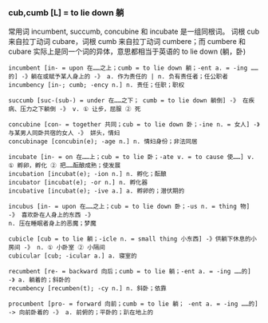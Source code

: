 ### cub,cumb [L] = to lie down 躺

常用词 incumbent, succumb, concubine 和 incubate 是一组同根词。 词根 cub 来自拉丁动词 cubare，词根 cumb 来自拉丁动词 cumbere；而 cumbere 和 cubare 实际上是同一个词的异体，意思都相当于英语的 to lie down (躺，卧)

    incumbent [in- = upon 在……之上；cumb = to lie down 躺；-ent a. = -ing ……的] -》躺在或赋予某人身上的 -》 a. 作为责任的 | n. 负有责任者；任公职者
    incumbency [in-; cumb; -ency n.] n. 责任；任职；职权

    succumb [suc-(sub-) = under 在……之下； cumb = to lie down 躺倒] -》 在疾病、压力之下躺倒 -》 v. ① 让步，屈服 ② 死

    concubine [con- = together 共同；cub = to lie down 卧；-ine n. = 女人] -》与某男人同卧共宿的女人 -》 姘头，情妇
    concubinage [concubin(e); -age n.] n. 情妇身份；非法同居

    incubate [in- = on 在……上；cub = to lie 卧；-ate v. = to cause 使……] v. ① 孵卵，孵化 ② 把……酝酿成熟；使发展
    incubation [incubat(e); -ion n.] n. 孵化；酝酿
    incubator [incubat(e); -or n.] n. 孵化器
    incubative [incubat(e); -ive a.] a. 孵卵的；潜伏期的

    incubus [in- = upon 在……之上；cub = to lie down 卧；-us n. = thing 物] -》 喜欢卧在人身上的东西 -》 
    n. 压在睡眠者身上的恶魔；梦魔

    cubicle [cub = to lie 躺；-icle n. = small thing 小东西] -》供躺下休息的小房间 -》 n. ① 小卧室 ② 小隔间
    cubicular [cub; -icular a.] a. 寝室的

    recumbent [re- = backward 向后；cumb = to lie 躺；-ent a. = -ing ……的] -》 a. 躺着的；斜卧的
    recumbency [recumben(t); -cy n.] n. 斜卧；依靠

    procumbent [pro- = forward 向前；cumb = to lie 躺； -ent a. = -ing ……的] -> 向前卧着的 -》 a. 前俯的；平卧的；趴在地上的
